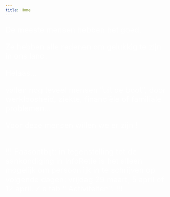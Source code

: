 ```yaml
---
title: Home
---
```

<FONT SIZE="+2" COLOR="#FFFFFF" FACE="">

De meeste mensen hebben het goed. <br>

Ze hebben alle redenen om gelukkig te zijn in ons land.<br>

Helaas…<br>

vallen nog teveel mensen “uit de boot”, door werkloosheid, ziekte, financiële of familiale problemen…<br>

Voor deze mensen willen we er zijn ! <br><br>

</FONT>

<FONT SIZE="+2" COLOR="#FFFFFF" FACE="">

!!! Paasontbijt: in tegenstelling tot de aankondiging in InfoRetie is het alleen mogelijk om persoonlijk in te schrijven op volgende dagen: vrijdag 29 maart, 5 april of 12 april. Zie tab " Activiteiten". !!!

</FONT>

